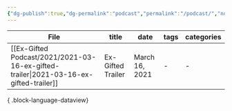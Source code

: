 ```yaml
---
{"dg-publish":true,"dg-permalink":"podcast","permalink":"/podcast/","noteIcon":"","created":"","updated":""}
---
```




| File                                                                                     | title             | date           | tags | categories |
| ---------------------------------------------------------------------------------------- | ----------------- | -------------- | ---- | ---------- |
| [[Ex-Gifted Podcast/2021/2021-03-16-ex-gifted-trailer\|2021-03-16-ex-gifted-trailer]] | Ex-Gifted Trailer | March 16, 2021 | \-   | \-         |

{ .block-language-dataview}